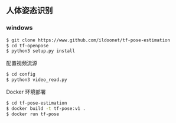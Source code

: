 ## 人体姿态识别
### windows
```bash
$ git clone https://www.github.com/ildoonet/tf-pose-estimation
$ cd tf-openpose
$ python3 setup.py install
```
配置视频流源
```bash
$ cd config
$ python3 video_read.py
```
Docker 环境部署
```bash
$ cd tf-pose-estimation
$ docker build -t tf-pose:v1 .
$ docker run tf-pose
```